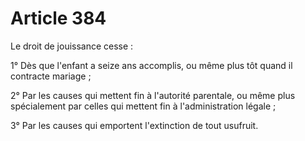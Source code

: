 # Article 384

Le droit de jouissance cesse :

1° Dès que l'enfant a seize ans accomplis, ou même plus tôt quand il contracte mariage ;

2° Par les causes qui mettent fin à l'autorité parentale, ou même plus spécialement par celles qui mettent fin à l'administration légale ;

3° Par les causes qui emportent l'extinction de tout usufruit.
